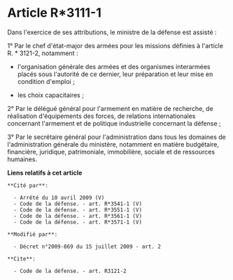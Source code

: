 # Article R*3111-1

Dans l'exercice de ses attributions, le ministre de la défense est assisté : 

1° Par le chef d'état-major des armées pour les missions définies à l'article R. * 3121-2, notamment :

- l'organisation générale des armées et des organismes interarmées placés sous l'autorité de ce dernier, leur préparation et
leur mise en condition d'emploi ;

- les choix capacitaires ; 

2° Par le délégué général pour l'armement en matière de recherche, de réalisation d'équipements des forces, de relations
internationales concernant l'armement et de politique industrielle concernant la défense ; 

3° Par le secrétaire général pour l'administration dans tous les domaines de l'administration générale du ministère,
notamment en matière budgétaire, financière, juridique, patrimoniale, immobilière, sociale et de ressources humaines.

**Liens relatifs à cet article**

	**Cité par**:

	  - Arrêté du 10 avril 2009 (V)
	  - Code de la défense. - art. R*3541-1 (V)
	  - Code de la défense. - art. R*3551-1 (V)
	  - Code de la défense. - art. R*3561-1 (V)
	  - Code de la défense. - art. R*3571-1 (V)

	**Modifié par**:

	  - Décret n°2009-869 du 15 juillet 2009 - art. 2

	**Cite**:

	  - Code de la défense. - art. R3121-2
